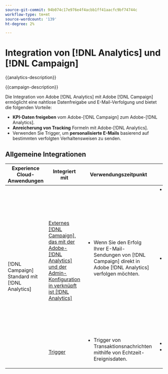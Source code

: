 ```yaml
---
source-git-commit: 94b074c17e976e4f4acbb1ff41aacfc9bf74744c
workflow-type: tm+mt
source-wordcount: '139'
ht-degree: 2%

---
```



# Integration von [!DNL Analytics] und [!DNL Campaign]

{{analytics-description}}

{{campaign-description}}

Die Integration von Adobe [!DNL Analytics] mit Adobe [!DNL Campaign] ermöglicht eine nahtlose Datenfreigabe und E-Mail-Verfolgung und bietet die folgenden Vorteile:

+ **KPI-Daten freigeben** vom Adobe-[!DNL Campaign] zum Adobe-[!DNL Analytics].
+ **Anreicherung von Tracking** Formeln mit Adobe-[!DNL Analytics].
+ Verwenden Sie Trigger, um **personalisierte E-Mails** basierend auf bestimmten verfolgten Verhaltensweisen zu senden.

## Allgemeine Integrationen

<table>
    <thead>
        <tr>
            <th>Experience Cloud-Anwendungen</th>
            <th>Integriert mit</th>
            <th>Verwendungszeitpunkt</th>
            <th>Häufige Anwendungsfälle</th>
        </tr>
    </thead>
    <tbody>
        <tr>
            <td rowspan="2">[!DNL Campaign] Standard mit [!DNL Analytics]</td>
            <td><a href="https://experienceleague.adobe.com/docs/campaign-standard-learn/tutorials/integrations/track-the-success-of-your-deliveries-in-analytics.html?lang=de" target="_blank" rel="noreferrer">Externes [!DNL Campaign], das mit der Adobe-[!DNL Analytics] und der Admin-Konfiguration in verknüpft ist [!DNL Analytics]</a></td>
            <td>
                <ul style="margin-top: 0;">
                    <li>Wenn Sie den Erfolg Ihrer E-Mail-Sendungen von [!DNL Campaign] direkt in Adobe [!DNL Analytics] verfolgen möchten.</li>
                </ul>
            </td>
            <td>
              <ul style="margin-top: 0;">
                <li>Verbessern Sie Ihre Analytics-Berichte mit [!DNL Campaign] Versanddaten, einschließlich gesendeter E-Mails, angeklickter, geöffneter E-Mails, zugestellter E-Mails, Abmeldungen und Bounces.</li>
                <li>Analysieren Sie nachgelagerte Konversionsereignisse auf [!DNL Campaign] Klicks, die den Traffic auf Ihre digitalen Eigenschaften lenken, z. B. Formular-Leads, Online-Bestellungen oder andere in [!DNL Analytics] erfasste Ereignisse.</li>
              </ul>
            </td>
        </tr>
        <tr>
            <td><a href="../../integrations/tutorials/campaign-analytics/campaign-analytics-trigger.md" target="_blank" rel="noreferrer">Trigger</a></li>
            <td>
                <ul style="margin-top: 0;">
                    <li>Trigger von Transaktionsnachrichten mithilfe von Echtzeit-Ereignisdaten.</li>
                </ul>
            </td>
            <td>
              <ul style="margin-top: 0;">
                <li>Anmeldebestätigung.</li>
                <li>Checkout für den Warenkorb.</li>
              </ul>
            </td>
        </tr>              
    </tbody>          
</table>
